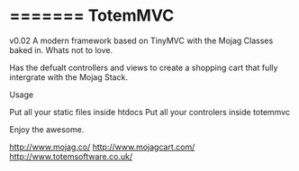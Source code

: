 =======
TotemMVC
========
v0.02
A modern framework based on TinyMVC with the Mojag Classes baked in.  Whats not to love.

Has the defualt controllers and views to create a shopping cart that fully intergrate with the Mojag Stack.

Usage

Put all your static files inside htdocs
Put all your controlers inside totemmvc

Enjoy the awesome.

http://www.mojag.co/
http://www.mojagcart.com/
http://www.totemsoftware.co.uk/

